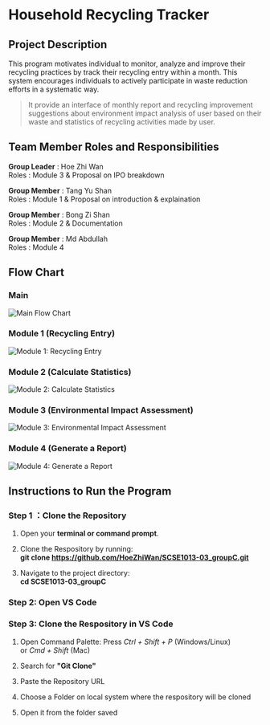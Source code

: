 # Household Recycling Tracker
## Project Description
This program motivates individual to monitor, analyze and improve their recycling practices by track their recycling entry within a month. This system encourages individuals to actively participate in waste reduction efforts in a systematic way.
> It provide an interface of monthly report and recycling improvement suggestions about environment impact analysis of user based on their waste and statistics of recycling activities made by user.

## Team Member Roles and Responsibilities 
__Group Leader__ : Hoe Zhi Wan<br>
Roles : Module 3 & Proposal on IPO breakdown

__Group Member__ : Tang Yu Shan<br>
Roles : Module 1 & Proposal on introduction & explaination

__Group Member__ : Bong Zi Shan<br>
Roles : Module 2 & Documentation

__Group Member__ : Md Abdullah<br>
Roles : Module 4

## Flow Chart
### Main
![Main Flow Chart](img/Main.png?raw=true "Main Flow Chart")

### Module 1 (Recycling Entry)
![Module 1: Recycling Entry](img/Function%201.png?raw=true "Module 1")

### Module 2 (Calculate Statistics)
![Module 2: Calculate Statistics](img/Function%202.png?raw=true "Module 2")

### Module 3 (Environmental Impact Assessment)
![Module 3: Environmental Impact Assessment](img/Function%203.png?raw=true "Module 3")

### Module 4 (Generate a Report)
![Module 4: Generate a Report](img/Function%204.png?raw=true "Module 4")

## Instructions to Run the Program
### Step 1 ：Clone the Repository
1) Open your **terminal or command prompt**.

2) Clone the Respository by running:<br> 
**git clone https://github.com/HoeZhiWan/SCSE1013-03_groupC.git**

3) Navigate to the project directory:<br>
**cd SCSE1013-03_groupC**

### Step 2: Open VS Code

### Step 3: Clone the Respository in VS Code
1) Open Command Palette:
Press  *Ctrl + Shift + P* (Windows/Linux) <br>
or *Cmd + Shift* (Mac)

2) Search for **"Git Clone"**
3) Paste the Repository URL
4) Choose a Folder on local system where the respository will be cloned
5) Open it from the folder saved


